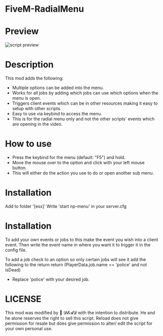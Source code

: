 # FiveM-RadialMenu

# Preview
![script preview](https://github.com/YannisBnb/FiveM-RadialMenu/blob/main/preview.gif)

# Description
This mod adds the following:

- Multiple options can be added into the menu.
- Works for all jobs by adding which jobs can use which options when the menu is open.
- Triggers client events which can be in other resources making it easy to setup with other scripts.
- Easy to use via keybind to access the menu.
- This is for the radial menu only and not the other scripts' events which are opening in the video.

# How to use
- Press the keybind for the menu (default: "F5") and hold.
- Move the mouse over to the option and click with your left mouse button.
- This will either do the action you use to do or open another sub menu.

# Installation
Add to folder '[esx]'
Write 'start np-menu' in your server.cfg

# Installation
To add your own events or jobs to this make the event you wish into a client event.
Then write the event name in where you want it to trigger it in the config file.

To add a job check to an option so only certain jobs will see it add the following to the return
    return (PlayerData.job.name == 'police' and not isDead)
- Replace 'police' with your desired job.


# LICENSE
This mod was modified by 🍹 𝓓𝓔𝓐𝓓 with the intention to distribute.
He and he alone reserves the right to sell this script. Reload does not give permission
for resale but does give permission to alter/ edit the script for your own personal use.
